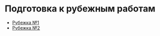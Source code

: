 # Подготовка к рубежным работам

- [Рубежка №1](./rubki/RUBKA-1.md) 
- [Рубежка №2](./rubki/RUBKA-2.md)
